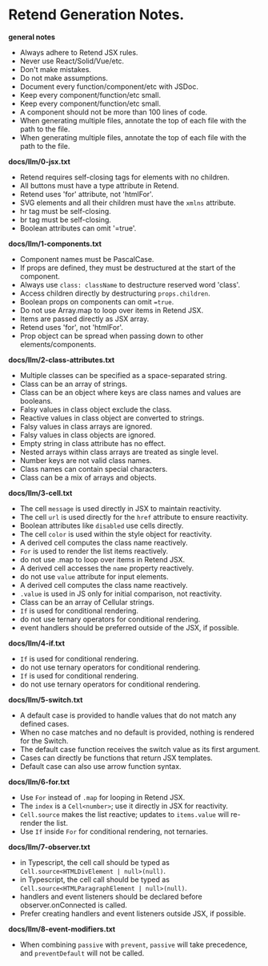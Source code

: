 # Retend Generation Notes.

**general notes**

- Always adhere to Retend JSX rules.
- Never use React/Solid/Vue/etc.
- Don't make mistakes.
- Do not make assumptions.
- Document every function/component/etc with JSDoc.
- Keep every component/function/etc small.
- Keep every component/function/etc small.
- A component should not be more than 100 lines of code.
- When generating multiple files, annotate the top of each file with the path to the file.
- When generating multiple files, annotate the top of each file with the path to the file.

**docs/llm/0-jsx.txt**

- Retend requires self-closing tags for elements with no children.
- All buttons must have a type attribute in Retend.
- Retend uses 'for' attribute, not 'htmlFor'.
- SVG elements and all their children must have the `xmlns` attribute.
- hr tag must be self-closing.
- br tag must be self-closing.
- Boolean attributes can omit '=true'.

**docs/llm/1-components.txt**

- Component names must be PascalCase.
- If props are defined, they must be destructured at the start of the component.
- Always use `class: className` to destructure reserved word 'class'.
- Access children directly by destructuring `props.children`.
- Boolean props on components can omit `=true`.
- Do not use Array.map to loop over items in Retend JSX.
- Items are passed directly as JSX array.
- Retend uses 'for', not 'htmlFor'.
- Prop object can be spread when passing down to other elements/components.

**docs/llm/2-class-attributes.txt**

- Multiple classes can be specified as a space-separated string.
- Class can be an array of strings.
- Class can be an object where keys are class names and values are booleans.
- Falsy values in class object exclude the class.
- Reactive values in class object are converted to strings.
- Falsy values in class arrays are ignored.
- Falsy values in class objects are ignored.
- Empty string in class attribute has no effect.
- Nested arrays within class arrays are treated as single level.
- Number keys are not valid class names.
- Class names can contain special characters.
- Class can be a mix of arrays and objects.

**docs/llm/3-cell.txt**

- The cell `message` is used directly in JSX to maintain reactivity.
- The cell `url` is used directly for the `href` attribute to ensure reactivity.
- Boolean attributes like `disabled` use cells directly.
- The cell `color` is used within the style object for reactivity.
- A derived cell computes the class name reactively.
- `For` is used to render the list items reactively.
- do not use .map to loop over items in Retend JSX.
- A derived cell accesses the `name` property reactively.
- do not use `value` attribute for input elements.
- A derived cell computes the class name reactively.
- `.value` is used in JS only for initial comparison, not reactivity.
- Class can be an array of Cellular strings.
- `If` is used for conditional rendering.
- do not use ternary operators for conditional rendering.
- event handlers should be preferred outside of the JSX, if possible.

**docs/llm/4-if.txt**

- `If` is used for conditional rendering.
- do not use ternary operators for conditional rendering.
- `If` is used for conditional rendering.
- do not use ternary operators for conditional rendering.

**docs/llm/5-switch.txt**

- A default case is provided to handle values that do not match any defined cases.
- When no case matches and no default is provided, nothing is rendered for the Switch.
- The default case function receives the switch value as its first argument.
- Cases can directly be functions that return JSX templates.
- Default case can also use arrow function syntax.

**docs/llm/6-for.txt**

- Use `For` instead of `.map` for looping in Retend JSX.
- The `index` is a `Cell<number>`; use it directly in JSX for reactivity.
- `Cell.source` makes the list reactive; updates to `items.value` will re-render the list.
- Use `If` inside `For` for conditional rendering, not ternaries.

**docs/llm/7-observer.txt**

- in Typescript, the cell call should be typed as `Cell.source<HTMLDivElement | null>(null)`.
- in Typescript, the cell call should be typed as `Cell.source<HTMLParagraphElement | null>(null)`.
- handlers and event listeners should be declared before observer.onConnected is called.
- Prefer creating handlers and event listeners outside JSX, if possible.

**docs/llm/8-event-modifiers.txt**

- When combining `passive` with `prevent`, `passive` will take precedence, and `preventDefault` will not be called.
